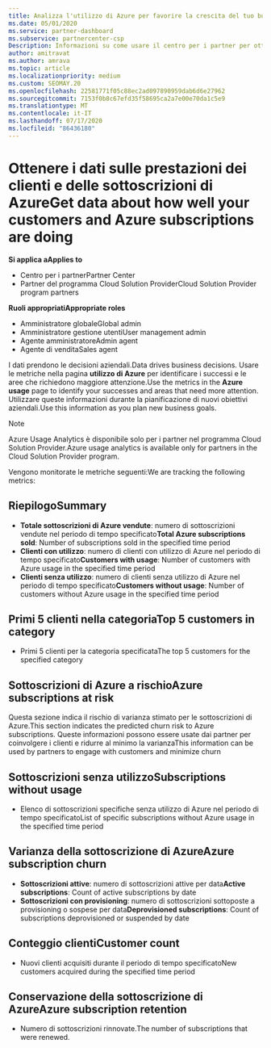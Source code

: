 ```yaml
---
title: Analizza l'utilizzo di Azure per favorire la crescita del tuo business
ms.date: 05/01/2020
ms.service: partner-dashboard
ms.subservice: partnercenter-csp
Description: Informazioni su come usare il centro per i partner per ottenere i dati sull'utilizzo delle sottoscrizioni di Azure dei clienti.
author: amitravat
ms.author: amrava
ms.topic: article
ms.localizationpriority: medium
ms.custom: SEOMAY.20
ms.openlocfilehash: 22581771f05c88ec2ad097890959dab6d6e27962
ms.sourcegitcommit: 7153f0b8c67efd35f58695ca2a7e00e70da1c5e9
ms.translationtype: MT
ms.contentlocale: it-IT
ms.lasthandoff: 07/17/2020
ms.locfileid: "86436180"
---
```

# <a name="get-data-about-how-well-your-customers-and-azure-subscriptions-are-doing"></a><span data-ttu-id="6255b-103">Ottenere i dati sulle prestazioni dei clienti e delle sottoscrizioni di Azure</span><span class="sxs-lookup"><span data-stu-id="6255b-103">Get data about how well your customers and Azure subscriptions are doing</span></span>

<span data-ttu-id="6255b-104">**Si applica a**</span><span class="sxs-lookup"><span data-stu-id="6255b-104">**Applies to**</span></span>

- <span data-ttu-id="6255b-105">Centro per i partner</span><span class="sxs-lookup"><span data-stu-id="6255b-105">Partner Center</span></span>
- <span data-ttu-id="6255b-106">Partner del programma Cloud Solution Provider</span><span class="sxs-lookup"><span data-stu-id="6255b-106">Cloud Solution Provider program partners</span></span>

<span data-ttu-id="6255b-107">**Ruoli appropriati**</span><span class="sxs-lookup"><span data-stu-id="6255b-107">**Appropriate roles**</span></span>

- <span data-ttu-id="6255b-108">Amministratore globale</span><span class="sxs-lookup"><span data-stu-id="6255b-108">Global admin</span></span>
- <span data-ttu-id="6255b-109">Amministratore gestione utenti</span><span class="sxs-lookup"><span data-stu-id="6255b-109">User management admin</span></span>
- <span data-ttu-id="6255b-110">Agente amministratore</span><span class="sxs-lookup"><span data-stu-id="6255b-110">Admin agent</span></span>
- <span data-ttu-id="6255b-111">Agente di vendita</span><span class="sxs-lookup"><span data-stu-id="6255b-111">Sales agent</span></span>

<span data-ttu-id="6255b-112">I dati prendono le decisioni aziendali.</span><span class="sxs-lookup"><span data-stu-id="6255b-112">Data drives business decisions.</span></span> <span data-ttu-id="6255b-113">Usare le metriche nella pagina **utilizzo di Azure** per identificare i successi e le aree che richiedono maggiore attenzione.</span><span class="sxs-lookup"><span data-stu-id="6255b-113">Use the metrics in the **Azure usage** page to identify your successes and areas that need more attention.</span></span> <span data-ttu-id="6255b-114">Utilizzare queste informazioni durante la pianificazione di nuovi obiettivi aziendali.</span><span class="sxs-lookup"><span data-stu-id="6255b-114">Use this information as you plan new business goals.</span></span>

> [!NOTE]
> <span data-ttu-id="6255b-115">Azure Usage Analytics è disponibile solo per i partner nel programma Cloud Solution Provider.</span><span class="sxs-lookup"><span data-stu-id="6255b-115">Azure usage analytics is available only for partners in the Cloud Solution Provider program.</span></span>

<span data-ttu-id="6255b-116">Vengono monitorate le metriche seguenti:</span><span class="sxs-lookup"><span data-stu-id="6255b-116">We are tracking the following metrics:</span></span>

## <a name="summary"></a><span data-ttu-id="6255b-117">Riepilogo</span><span class="sxs-lookup"><span data-stu-id="6255b-117">Summary</span></span>

- <span data-ttu-id="6255b-118">**Totale sottoscrizioni di Azure vendute**: numero di sottoscrizioni vendute nel periodo di tempo specificato</span><span class="sxs-lookup"><span data-stu-id="6255b-118">**Total Azure subscriptions sold**: Number of subscriptions sold in the specified time period</span></span>  
- <span data-ttu-id="6255b-119">**Clienti con utilizzo**: numero di clienti con utilizzo di Azure nel periodo di tempo specificato</span><span class="sxs-lookup"><span data-stu-id="6255b-119">**Customers with usage**: Number of customers with Azure usage in the specified time period</span></span>  
- <span data-ttu-id="6255b-120">**Clienti senza utilizzo**: numero di clienti senza utilizzo di Azure nel periodo di tempo specificato</span><span class="sxs-lookup"><span data-stu-id="6255b-120">**Customers without usage**: Number of customers without Azure usage in the specified time period</span></span>  

## <a name="top-5-customers-in-category"></a><span data-ttu-id="6255b-121">Primi 5 clienti nella categoria</span><span class="sxs-lookup"><span data-stu-id="6255b-121">Top 5 customers in category</span></span>

- <span data-ttu-id="6255b-122">Primi 5 clienti per la categoria specificata</span><span class="sxs-lookup"><span data-stu-id="6255b-122">The top 5 customers for the specified category</span></span>  

## <a name="azure-subscriptions-at-risk"></a><span data-ttu-id="6255b-123">Sottoscrizioni di Azure a rischio</span><span class="sxs-lookup"><span data-stu-id="6255b-123">Azure subscriptions at risk</span></span>

<span data-ttu-id="6255b-124">Questa sezione indica il rischio di varianza stimato per le sottoscrizioni di Azure.</span><span class="sxs-lookup"><span data-stu-id="6255b-124">This section indicates the predicted churn risk to Azure subscriptions.</span></span> <span data-ttu-id="6255b-125">Queste informazioni possono essere usate dai partner per coinvolgere i clienti e ridurre al minimo la varianza</span><span class="sxs-lookup"><span data-stu-id="6255b-125">This information can be used by partners to engage with customers and minimize churn</span></span>

## <a name="subscriptions-without-usage"></a><span data-ttu-id="6255b-126">Sottoscrizioni senza utilizzo</span><span class="sxs-lookup"><span data-stu-id="6255b-126">Subscriptions without usage</span></span>

- <span data-ttu-id="6255b-127">Elenco di sottoscrizioni specifiche senza utilizzo di Azure nel periodo di tempo specificato</span><span class="sxs-lookup"><span data-stu-id="6255b-127">List of specific subscriptions without Azure usage in the specified time period</span></span>  

## <a name="azure-subscription-churn"></a><span data-ttu-id="6255b-128">Varianza della sottoscrizione di Azure</span><span class="sxs-lookup"><span data-stu-id="6255b-128">Azure subscription churn</span></span>

- <span data-ttu-id="6255b-129">**Sottoscrizioni attive**: numero di sottoscrizioni attive per data</span><span class="sxs-lookup"><span data-stu-id="6255b-129">**Active subscriptions**: Count of active subscriptions by date</span></span>  
- <span data-ttu-id="6255b-130">**Sottoscrizioni con provisioning**: numero di sottoscrizioni sottoposte a provisioning o sospese per data</span><span class="sxs-lookup"><span data-stu-id="6255b-130">**Deprovisioned subscriptions**: Count of subscriptions deprovisioned or suspended by date</span></span>  

## <a name="customer-count"></a><span data-ttu-id="6255b-131">Conteggio clienti</span><span class="sxs-lookup"><span data-stu-id="6255b-131">Customer count</span></span>

- <span data-ttu-id="6255b-132">Nuovi clienti acquisiti durante il periodo di tempo specificato</span><span class="sxs-lookup"><span data-stu-id="6255b-132">New customers acquired during the specified time period</span></span>  

## <a name="azure-subscription-retention"></a><span data-ttu-id="6255b-133">Conservazione della sottoscrizione di Azure</span><span class="sxs-lookup"><span data-stu-id="6255b-133">Azure subscription retention</span></span>

- <span data-ttu-id="6255b-134">Numero di sottoscrizioni rinnovate.</span><span class="sxs-lookup"><span data-stu-id="6255b-134">The number of subscriptions that were renewed.</span></span>
